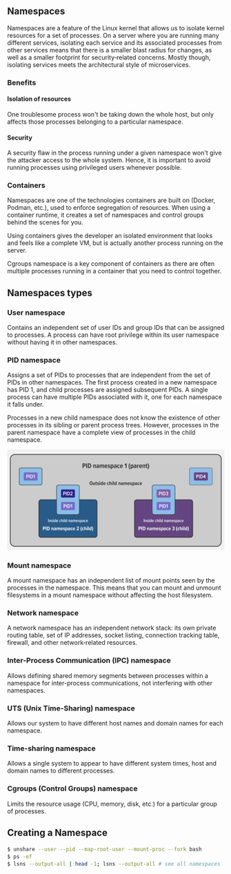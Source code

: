 ## Namespaces

Namespaces are a feature of the Linux kernel that allows us to isolate kernel resources for a set of processes. On a server where you are running many different services, isolating each service and its associated processes from other services means that there is a smaller blast radius for changes, as well as a smaller footprint for security‑related concerns. Mostly though, isolating services meets the architectural style of microservices.

### Benefits

#### Isolation of resources

One troublesome process won't be taking down the whole host, but only affects those processes belonging to a particular namespace.

#### Security

A security flaw in the process running under a given namespace won't give the attacker access to the whole system. Hence, it is important to avoid running processes using privileged users whenever possible.

### Containers

Namespaces are one of the technologies containers are built on (Docker, Podman, etc.), used to enforce segregation of resources. When using a container runtime, it creates a set of namespaces and control groups behind the scenes for you.

Using containers gives the developer an isolated environment that looks and feels like a complete VM, but is actually another process running on the server.

Cgroups namespace is a key component of containers as there are often multiple processes running in a container that you need to control together.

## Namespaces types

### User namespace

Contains an independent set of user IDs and group IDs that can be assigned to processes. A process can have root privilege within its user namespace without having it in other namespaces.

### PID namespace

Assigns a set of PIDs to processes that are independent from the set of PIDs in other namespaces. The first process created in a new namespace has PID 1, and child processes are assigned subsequent PIDs. A single process can have multiple PIDs associated with it, one for each namespace it falls under.

Processes in a new child namespace does not know the existence of other processes in its sibling or parent process trees. However, processes in the parent namespace have a complete view of processes in the child namespace.

<img src="../assets/PID-namespaces.png">

### Mount namespace

A mount namespace has an independent list of mount points seen by the processes in the namespace. This means that you can mount and unmount filesystems in a mount namespace without affecting the host filesystem.

### Network namespace

A network namespace has an independent network stack: its own private routing table, set of IP addresses, socket listing, connection tracking table, firewall, and other network‑related resources.

### Inter-Process Communication (IPC) namespace

Allows defining shared memory segments between processes within a namespace for inter-process communications, not interfering with other namespaces.

### UTS (Unix Time-Sharing) namespace

Allows our system to have different host names and domain names for each namespace.

### Time-sharing namespace

Allows a single system to appear to have different system times, host and domain names to different processes.

### Cgroups (Control Groups) namespace

Limits the resource usage (CPU, memory, disk, etc.) for a particular group of processes.

## Creating a Namespace

```sh
$ unshare --user --pid --map-root-user --mount-proc --fork bash
$ ps -ef
$ lsns --output-all | head -1; lsns --output-all # see all namespaces
```

